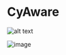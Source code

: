 # CyAware

![alt text](https://images.app.goo.gl/eRrkR48AZK6erRT47)


<img src="CyAware/assets/images/0.svg" alt="image">



